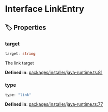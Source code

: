 # Interface LinkEntry

## 🏷️ Properties

### target

```ts
target: string
```
The link target
<p style="font-size: 14px; color: var(--vp-c-text-2)">
<strong>Defined in:</strong> <a href="https://github.com/voxelum/minecraft-launcher-core-node/blob/master/packages/installer/java-runtime.ts#L81" target="_blank" rel="noreferrer">packages/installer/java-runtime.ts:81</a>
</p>


### type

```ts
type: "link"
```
<p style="font-size: 14px; color: var(--vp-c-text-2)">
<strong>Defined in:</strong> <a href="https://github.com/voxelum/minecraft-launcher-core-node/blob/master/packages/installer/java-runtime.ts#L77" target="_blank" rel="noreferrer">packages/installer/java-runtime.ts:77</a>
</p>


